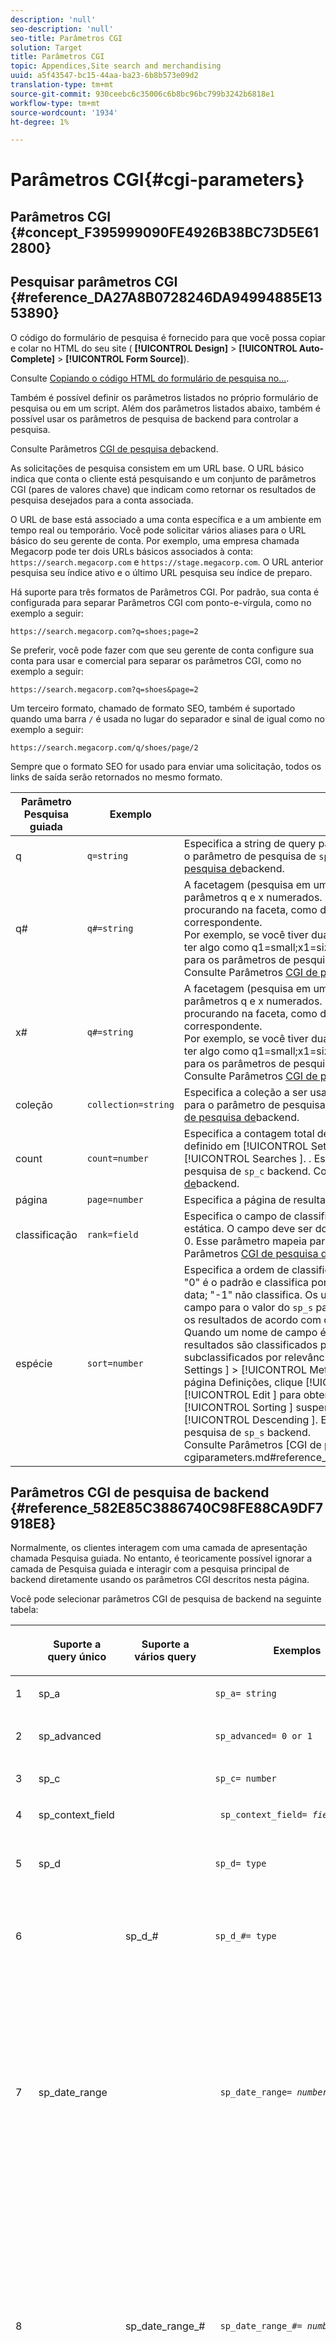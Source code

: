 ```yaml
---
description: 'null'
seo-description: 'null'
seo-title: Parâmetros CGI
solution: Target
title: Parâmetros CGI
topic: Appendices,Site search and merchandising
uuid: a5f43547-bc15-44aa-ba23-6b8b573e09d2
translation-type: tm+mt
source-git-commit: 930ceebc6c35006c6b8bc96bc799b3242b6818e1
workflow-type: tm+mt
source-wordcount: '1934'
ht-degree: 1%

---
```



# Parâmetros CGI{#cgi-parameters}

## Parâmetros CGI {#concept_F395999090FE4926B38BC73D5E612800}

## Pesquisar parâmetros CGI {#reference_DA27A8B0728246DA94994885E1353890}

O código do formulário de pesquisa é fornecido para que você possa copiar e colar no HTML do seu site ( **[!UICONTROL Design]** > **[!UICONTROL Auto-Complete]** > **[!UICONTROL Form Source]**).

Consulte [Copiando o código HTML do formulário de pesquisa no...](../c-about-auto-complete.md#task_A3A01EA800F24C0AA33902387E0362C7).

Também é possível definir os parâmetros listados no próprio formulário de pesquisa ou em um script. Além dos parâmetros listados abaixo, também é possível usar os parâmetros de pesquisa de backend para controlar a pesquisa.

Consulte Parâmetros [CGI de pesquisa de](../c-appendices/c-cgiparameters.md#reference_582E85C3886740C98FE88CA9DF7918E8)backend.

As solicitações de pesquisa consistem em um URL base. O URL básico indica que conta o cliente está pesquisando e um conjunto de parâmetros CGI (pares de valores chave) que indicam como retornar os resultados de pesquisa desejados para a conta associada.

O URL de base está associado a uma conta específica e a um ambiente em tempo real ou temporário. Você pode solicitar vários aliases para o URL básico do seu gerente de conta. Por exemplo, uma empresa chamada Megacorp pode ter dois URLs básicos associados à conta: `https://search.megacorp.com` e `https://stage.megacorp.com`. O URL anterior pesquisa seu índice ativo e o último URL pesquisa seu índice de preparo.

Há suporte para três formatos de Parâmetros CGI. Por padrão, sua conta é configurada para separar Parâmetros CGI com ponto-e-vírgula, como no exemplo a seguir:

`https://search.megacorp.com?q=shoes;page=2`

Se preferir, você pode fazer com que seu gerente de conta configure sua conta para usar e comercial para separar os parâmetros CGI, como no exemplo a seguir:

`https://search.megacorp.com?q=shoes&page=2`

Um terceiro formato, chamado de formato SEO, também é suportado quando uma barra `/` é usada no lugar do separador e sinal de igual como no exemplo a seguir:

`https://search.megacorp.com/q/shoes/page/2`

Sempre que o formato SEO for usado para enviar uma solicitação, todos os links de saída serão retornados no mesmo formato.

| Parâmetro Pesquisa guiada | Exemplo | Descrição |
|--- |--- |--- |
| q | `q=string` | Especifica a string de query para a pesquisa. Esse parâmetro mapeia para o parâmetro de pesquisa de `sp_q` backend.  Consulte Parâmetros [CGI de pesquisa de](../c-appendices/c-cgiparameters.md#reference_582E85C3886740C98FE88CA9DF7918E8)backend. |
| q# | `q#=string` | A facetagem (pesquisa em um determinado campo) é feita por meio de parâmetros q e x numerados.  O parâmetro q define o termo que você está procurando na faceta, como denotado pelo parâmetro x numerado correspondente.<br>Por exemplo, se você tiver duas facetas nomeadas tamanho e cor, poderá ter algo como q1=small;x1=size;q2=red;x2=color.  Esse parâmetro mapeia para os parâmetros de pesquisa de `sp_q_exact_#` backend.  <br>Consulte Parâmetros [CGI de pesquisa de](../c-appendices/c-cgiparameters.md#reference_582E85C3886740C98FE88CA9DF7918E8)backend. |
| x# | `q#=string` | A facetagem (pesquisa em um determinado campo) é feita por meio de parâmetros q e x numerados.  O parâmetro q define o termo que você está procurando na faceta, como denotado pelo parâmetro x numerado correspondente. <br>Por exemplo, se você tiver duas facetas nomeadas tamanho e cor, poderá ter algo como q1=small;x1=size;q2=red;x2=color.  Esse parâmetro mapeia para os parâmetros de pesquisa de `sp_x_#` backend.  <br>Consulte Parâmetros [CGI de pesquisa de](../c-appendices/c-cgiparameters.md#reference_582E85C3886740C98FE88CA9DF7918E8)backend. |
| coleção | `collection=string` | Especifica a coleção a ser usada para a pesquisa.  Esse parâmetro mapeia para o parâmetro de pesquisa de `sp_k` backend.  Consulte Parâmetros [CGI de pesquisa de](../c-appendices/c-cgiparameters.md#reference_582E85C3886740C98FE88CA9DF7918E8)backend. |
| count | `count=number` | Especifica a contagem total de resultados que são mostrados.  O padrão é definido em [!UICONTROL Settings ] > [!UICONTROL Searching ] > [!UICONTROL Searches ]. .  Esse parâmetro mapeia para o parâmetro de pesquisa de `sp_c` backend.  Consulte Parâmetros [CGI de pesquisa de](../c-appendices/c-cgiparameters.md#reference_582E85C3886740C98FE88CA9DF7918E8)backend. |
| página | `page=number` | Especifica a página de resultados que são retornados. |
| classificação | `rank=field` | Especifica o campo de classificação a ser usado para classificação estática.  O campo deve ser do tipo Classificação com relevância maior que 0.  Esse parâmetro mapeia para o parâmetro `sp_sr` backend.  Consulte Parâmetros [CGI de pesquisa de](../c-appendices/c-cgiparameters.md#reference_582E85C3886740C98FE88CA9DF7918E8)backend. |
| espécie | `sort=number` | Especifica a ordem de classificação.<br>&quot;0&quot; é o padrão e classifica por pontuação de relevância; &quot;1&quot; ordena por data; &quot;-1&quot; não classifica.  Os usuários podem especificar um nome de campo para o valor do `sp_s` parâmetro.  Por exemplo, `sp_s=title` classifica os resultados de acordo com os valores contidos no campo de título. Quando um nome de campo é usado para o valor de um ` sp_s ` parâmetro, os resultados são classificados por esse campo e, em seguida, subclassificados por relevância.  To enable this feature, click [!UICONTROL Settings ] > [!UICONTROL Metadata ] > [!UICONTROL Definitions ]. Na página Definições, clique [!UICONTROL Add New Field ] ou clique [!UICONTROL Edit ] para obter um nome de campo específico. Na lista [!UICONTROL Sorting ] suspensa, selecione [!UICONTROL Ascending ] ou [!UICONTROL Descending ]. Esse parâmetro mapeia para o parâmetro de pesquisa de `sp_s` backend. <br>Consulte Parâmetros [CGI de pesquisa de]backend.(../c-appendices/c-cgiparameters.md#reference_582E85C3886740C98FE88CA9DF7918E8). |

## Parâmetros CGI de pesquisa de backend {#reference_582E85C3886740C98FE88CA9DF7918E8}

Normalmente, os clientes interagem com uma camada de apresentação chamada Pesquisa guiada. No entanto, é teoricamente possível ignorar a camada de Pesquisa guiada e interagir com a pesquisa principal de backend diretamente usando os parâmetros CGI descritos nesta página.

Você pode selecionar parâmetros CGI de pesquisa de backend na seguinte tabela:
<table> 
 <thead> 
  <tr> 
   <th colname="col1" class="entry"> </th> 
   <th colname="col2" class="entry"> <p>Suporte a query único </p> </th> 
   <th colname="col03" class="entry"> <p>Suporte a vários query </p> </th> 
   <th colname="col3" class="entry"> <p>Exemplos </p> </th> 
   <th colname="col4" class="entry"> <p>Descrição </p> </th> 
  </tr> 
 </thead>
 <tbody> 
  <tr> 
   <td colname="col1"> <p>1 </p> </td> 
   <td colname="col2"> <p>sp_a </p> </td> 
   <td colname="col03"> <p> </p> </td> 
   <td colname="col3"> <p> <code>sp_a= string </code> </p> </td> 
   <td colname="col4"> <p>Especifica a string do número da conta. Esse parâmetro é obrigatório e deve ser uma string válida de número de conta. Você pode encontrar sua string de número de conta em <span class="uicontrol"> Configurações </span> &gt; <span class="uicontrol"> Opções de conta </span> &gt; <span class="uicontrol"> Configurações da conta </span>. </p> </td> 
  </tr> 
  <tr> 
   <td colname="col1"> <p>2 </p> </td> 
   <td colname="col2"> <p>sp_advanced </p> </td> 
   <td colname="col03"> <p> </p> </td> 
   <td colname="col3"> <p> <code>sp_advanced= 0 or 1 </code> </p> </td> 
   <td colname="col4"> <p>Se <code>sp_advanced=1 </code> for enviado com um query, então todo o código entre a <code>&lt;search-if-advanced&gt; </code> tag e a <code>&lt;/search-if-advanced&gt; </code> tag no modelo de pesquisa será usado para o formulário de pesquisa. Todo o código entre a <code>&lt;search-if-not-advanced&gt; </code> tag e a <code>&lt;/search-if-not-advanced&gt; </code> tag será ignorado. Se <code>sp_advanced=0 </code> (ou qualquer outro valor) for submetido, o bloco de modelo &lt;search-if-advanced&gt; será ignorado e o bloco de modelo &lt;search-if-not-advanced&gt; será usado. </p> </td> 
  </tr> 
  <tr> 
   <td colname="col1"> <p>3 </p> </td> 
   <td colname="col2"> <p>sp_c </p> </td> 
   <td colname="col03"> <p> </p> </td> 
   <td colname="col3"> <p> <code>sp_c= number </code> </p> </td> 
   <td colname="col4"> <p>Especifica a contagem total de resultados a serem exibidos. O padrão é 10. </p> </td> 
  </tr> 
  <tr> 
   <td colname="col1"> <p>4 </p> </td> 
   <td colname="col2"> <p>sp_context_field </p> </td> 
   <td colname="col03"> <p> </p> </td> 
   <td colname="col3"> <p> <code> sp_context_field= <i>field</i> </code> </p> </td> 
   <td colname="col4"> <p>Coleta informações contextuais para o campo em questão. As informações coletadas são exibidas nos resultados da pesquisa por meio da tag do <code>&lt;search-context&gt; </code> modelo. O valor padrão é <code>body </code>. </p> </td> 
  </tr> 
  <tr> 
   <td colname="col1"> <p>5 </p> </td> 
   <td colname="col2"> <p>sp_d </p> </td> 
   <td colname="col03"> <p> </p> </td> 
   <td colname="col3"> <p> <code>sp_d= type </code> </p> </td> 
   <td colname="col4"> <p>Especifica o tipo de pesquisa do intervalo de datas a ser executado. Valores possíveis para o tipo são quaisquer, o que significa que não realiza pesquisa por intervalo de datas, personalizado, que indica que o valor de <code>sp_date_range </code> deve ser usado para determinar as datas a pesquisar, e específico, o que indica que os valores em <code>sp_start_day </code>, <code>sp_start_month </code>, <code>sp_start_year </code>, <code>sp_end_day </code>, <code>sp_end_month </code>e <code>sp_end_year </code> são usados para determinar o intervalo de datas a ser pesquisado. <code>sp_d </code> só é necessário se o formulário de pesquisa contiver a opção de pesquisar por um intervalo personalizado (por meio de <code>sp_date_range </code>) ou por um start específico e um intervalo de datas de término. </p> </td> 
  </tr> 
  <tr> 
   <td colname="col1"> <p>6 </p> </td> 
   <td colname="col2"> <p> </p> </td> 
   <td colname="col03"> <p> sp_d_# </p> </td> 
   <td colname="col3"> <p> <code>sp_d_#= type </code> </p> </td> 
   <td colname="col4"> <p>Especifica o tipo de pesquisa do intervalo de datas a ser executado para o <code>sp_q_# </code> query correspondente. O "#" é substituído por um número entre 1 e 16 (por exemplo, <code>sp_d_8 </code>, se aplica ao query numerado <code>sp_q_8 </code>). </p> <p>Você pode definir como qualquer um, o que significa não executar pesquisa por intervalo de datas, personalizado, que indica que o valor de <code>type </code> é usado para determinar as datas a pesquisar, e específico, o que indica que os valores em <code>sp_date_range_# </code> , <code>sp_q_min_day_# </code>, <code>sp_q_min_month_# </code>, <code>sp_q_min_year_# </code>, <code>sp_q_max_day_# </code>e <code>sp_q_max_month_# </code><code>sp_q_max_year_# </code> devem ser usados para determinar o intervalo de datas. O uso de <code>sp_d_# </code> é obrigatório somente se o formulário de pesquisa contiver a opção de pesquisar por um intervalo personalizado (por meio de <code>sp_date_range_# </code>) ou por um start específico e um intervalo de datas final. </p> </td> 
  </tr> 
  <tr> 
   <td colname="col1"> <p>7 </p> </td> 
   <td colname="col2"> <p>sp_date_range </p> </td> 
   <td colname="col03"> <p> </p> </td> 
   <td colname="col3"> <p> <code> sp_date_range= <i>number</i> </code> </p> </td> 
   <td colname="col4"> <p>Especifica um intervalo de datas predefinido a ser aplicado à pesquisa. Valores maiores ou iguais a zero especificam o número de dias para pesquisar antes de hoje — por exemplo, um valor de "0" especifica "hoje", um valor de "1" especifica "hoje e ontem", um valor de "30" especifica "nos últimos 30 dias" e assim por diante. </p> <p>Valores abaixo de zero especificam um intervalo personalizado da seguinte maneira: </p> <p>-1 = "Nenhum", o mesmo que não especificar um intervalo de datas. </p> <p>-2 = "Esta semana", que pesquisa de domingo a sábado da semana atual. </p> <p>-3 = "Última semana", que pesquisa de domingo a sábado da semana anterior à semana atual. </p> <p>-4 = "Este mês", que pesquisa datas dentro do mês atual. </p> <p>-5 = "Último mês", que pesquisa datas dentro do mês anterior ao mês atual. </p> <p>-6 = "Este ano", que pesquisa datas dentro do ano atual. </p> <p>-7 = "Ano passado", que pesquisa datas no ano anterior ao ano atual. </p> </td> 
  </tr> 
  <tr> 
   <td colname="col1"> <p>8 </p> </td> 
   <td colname="col2"> <p> </p> </td> 
   <td colname="col03"> <p>sp_date_range_# </p> </td> 
   <td colname="col3"> <p> <code> sp_date_range_#= <i>number</i> </code> </p> </td> 
   <td colname="col4"> <p>Especifica um intervalo de datas predefinido a ser aplicado ao <code>sp_q_# </code> query correspondente. O "#" é substituído por um número entre 1 e 16 (por exemplo, <code>sp_date_range_8 </code>, se aplica ao query numerado <code>sp_q_8 </code>). </p> <p>Valores maiores ou iguais a zero especificam o número de dias para pesquisar antes de hoje. Por exemplo, um valor de 0 especifica hoje; um valor de 1 especifica hoje e ontem; um valor de 30 especifica nos últimos 30 dias e assim por diante. </p> <p>Valores abaixo de zero especificam um intervalo personalizado da seguinte maneira: </p> <p>-1 = "Nenhum", o mesmo que não especificar um intervalo de datas. </p> <p>-2 = "Esta semana", que pesquisa de domingo a sábado da semana atual. </p> <p>-3 = "Última semana", que pesquisa de domingo a sábado da semana anterior à semana atual. </p> <p>-4 = "Este mês", que pesquisa datas dentro do mês atual. </p> <p>-5 = "Último mês", que pesquisa datas dentro do mês anterior ao mês atual. </p> <p>-6 = "Este ano", que pesquisa datas dentro do ano atual. </p> <p>-7 = "Ano passado", que pesquisa datas no ano anterior ao ano atual. </p> </td> 
  </tr> 
  <tr> 
   <td colname="col1"> <p>9 </p> </td> 
   <td colname="col2"> <p>sp_dedupe_field </p> </td> 
   <td colname="col03"> <p> </p> </td> 
   <td colname="col3"> <p> <code> sp_dedupe_field= <i>fieldname</i> </code> </p> </td> 
   <td colname="col4"> <p>Especifica um único campo no qual os resultados da pesquisa serão dedupe. Todos os resultados do duplicado nesse campo são removidos dos resultados da pesquisa. Por exemplo, se for <code>sp_dedupe_field=title </code>, somente o resultado superior de um determinado título será exibido nos resultados da pesquisa (nenhum dos dois resultados terá conteúdo de campo de título idêntico). Para campos do tipo de vários valores (lista de permissões), todo o conteúdo do campo é usado para comparação. Somente um campo pode ser especificado. Um "qualificador de tabela" não é permitido no nome do campo. </p> </td> 
  </tr> 
  <tr> 
   <td colname="col1"> <p>10 </p> </td> 
   <td colname="col2"> <p>sp_e </p> </td> 
   <td colname="col03"> <p> </p> </td> 
   <td colname="col3"> <p> <code>sp_e= number </code> </p> </td> 
   <td colname="col4"> <p>Especifica que a expansão automática de caracteres curinga deve ocorrer para qualquer palavra da string de query com mais de caracteres numéricos. Em outras palavras, <code>sp_e=5 </code> especifica que palavras com 5 ou mais caracteres, como "query" ou "número", devem ser expandidas com o caractere curinga '*', tornando a pesquisa equivalente a uma pesquisa por "query*" ou "número*". Palavras com menos caracteres não são expandidas, portanto, uma pesquisa por "palavra" não teria expansão automática de caracteres curinga. </p> </td> 
  </tr> 
  <tr> 
   <td colname="col1"> <p>11 </p> </td> 
   <td colname="col2"> <p> </p> </td> 
   <td colname="col03"> <p> sp_e_# </p> </td> 
   <td colname="col3"> <p> <code>sp_e_#= number </code> </p> </td> 
   <td colname="col4"> <p>Especifica que a expansão automática de caracteres curinga ocorre para qualquer palavra da string de <code>sp_q_# </code> query correspondente com mais de caracteres numéricos. Em outras palavras, <code>sp_e_2=5 </code> especifica que as palavras com cinco ou mais caracteres na string do <code>sp_q_2 </code> query, como "query" ou "número", devem ser expandidas com o caractere curinga ' <code>* </code>', tornando a pesquisa equivalente a uma pesquisa por "query*" ou "número*". Palavras com menos caracteres não são expandidas, portanto, uma pesquisa por "palavra" em não <code>sp_q_2 </code> teria expansão automática de caracteres curinga. </p> </td> 
  </tr> 
  <tr> 
   <td colname="col1"> <p>12 </p> </td> 
   <td colname="col2"> <p>sp_end_day, sp_end_month, sp_end_year </p> </td> 
   <td colname="col03"> <p> </p> </td> 
   <td colname="col3"> <p> <code> sp_end_day= <i>number</i>,sp_end_month= <i>number</i>, sp_end_year= <i>number</i> </code> </p> </td> 
   <td colname="col4"> <p>Esse triplo de valores especifica o intervalo de datas final para a pesquisa e deve ser fornecido como um conjunto. </p> </td> 
  </tr> 
  <tr> 
   <td colname="col1"> <p>13 </p> </td> 
   <td colname="col2"> <p>sp_f </p> </td> 
   <td colname="col03"> <p> </p> </td> 
   <td colname="col3"> <p> <code>sp_f= string </code> </p> </td> 
   <td colname="col4"> <p>Especifica o conjunto de caracteres das strings de parâmetro de query (como <code>sp_q </code>). Essa string deve sempre corresponder ao conjunto de caracteres da página que contém o formulário de pesquisa. </p> </td> 
  </tr> 
  <tr> 
   <td colname="col1"> <p>14 </p> </td> 
   <td colname="col2"> <p>sp_field_table </p> </td> 
   <td colname="col03"> <p> </p> </td> 
   <td colname="col3"> <p> <code> sp_field_ table=table: field,field... </code> </p> </td> 
   <td colname="col4"> <p>Define uma tabela de dados lógica que consiste nos campos especificados. Por exemplo, uma tabela chamada "itens" que consiste nos campos "cor", "tamanho" e "preço" seria definida como: </p> <p> <code>sp_field_table=items:color,size,price </code> </p> <p>Tabelas lógicas são mais úteis em conjunto com campos que têm "Lista de permissões" marcado (em <span class="uicontrol"> Configurações </span> &gt; <span class="uicontrol"> Metadados </span> &gt; <span class="uicontrol"> Definições </span>). Todos os parâmetros CGI e tags de modelo que usam um nome de campo como um valor podem, opcionalmente, especificar um nome de tabela seguido por um "". antes do nome do campo (por exemplo, <code>sp_x_1=tablename.fieldname </code>). </p> <p>Por exemplo, para realizar uma pesquisa por documentos que contenham um ou mais itens "vermelhos" de tamanho "grande" (onde os itens são representados como linhas paralelas de metadados), você pode usar o seguinte: </p> <p> <code> sp_q_exact_1=red&amp;sp_x_1=items.color&amp; sp_q_exact_2=large&amp;sp_x_2=items.size&amp;sp_field_table=items:color,size,price </code> </p> </td> 
  </tr> 
  <tr> 
   <td colname="col1"> <p>15 </p> </td> 
   <td colname="col2"> sp_i </td> 
   <td colname="col03"> <p> </p> </td> 
   <td colname="col3"> <p> </p></td><td colname="col4"><p></p><p></p><p><code>sp_i=1 </code><code>sp_i=2 </code></p></td></tr><tr><td colname="col1"><p></p></td><td colname="col2"><p></p></td><td colname="col03"><p></p></td><td colname="col3"><p><code>sp_k= string </code></p></td><td colname="col4"><p></p><p></p></td></tr><tr><td colname="col1"><p></p></td><td colname="col2"><p></p></td><td colname="col03"><p></p></td><td colname="col3"><p><code>sp_l= string </code></p></td><td colname="col4"><p><code>sp_q </code><code>string </code></p></td></tr><tr><td colname="col1"><p></p></td><td colname="col2"><p></p></td><td colname="col03"><p></p></td><td colname="col3"><p><code>sp_literal= 0 or 1 </code></p></td><td colname="col4"><p><code>sp_literal=1 </code></p><p><code>sp_literal=0 </code></p><p></p></td></tr><tr><td colname="col1"><p></p></td><td colname="col2"><p></p></td><td colname="col03"><p></p></td><td colname="col3"><p><code>sp_m= number </code></p></td><td colname="col4"><p></p></td></tr><tr><td colname="col1"><p></p></td><td colname="col2"><p></p></td><td colname="col03"><p></p></td><td colname="col3"><p><code>sp_n= number </code></p></td><td colname="col4"><p></p></td></tr><tr><td colname="col1"><p></p></td><td colname="col2"><p></p></td><td colname="col03"><p></p></td><td colname="col3"><p><code>sp_not_found_page= url </code></p></td><td colname="col4"><p></p></td></tr><tr><td colname="col1"><p></p></td><td colname="col2"><p></p></td><td colname="col03"><p></p></td><td colname="col3"><p><code>sp_p= any/all/phrase </code></p></td><td colname="col4"><p><code>any </code><code>all </code><code>phrase </code></p><p><code>phrase </code><code>all </code><code>sp_p </code></p><p></p><p></p><p><code>sp_p </code></p><p></p></td></tr><tr><td colname="col1"><p></p></td><td colname="col2"><p></p></td><td colname="col03"><p></p></td><td colname="col3"><p><code>sp_p_#= any/all/phrase </code></p></td><td colname="col4"><p><code>sp_q_# </code><code>sp_p_8 </code><code>sp_q_8 </code><code>any </code><code>all </code><code>phrase </code></p><p><code>all </code><code>phrase </code><code>sp_p_# </code><code>any </code></p></td></tr><tr><td colname="col1"><p></p></td><td colname="col2"><p></p></td><td colname="col03"><p></p></td><td colname="col3"><p><code> sp_pt= <i>exact/equivalent/compatible</i> </code></p></td><td colname="col4"><p><code>exact </code><code>equivalent </code><code>compatible </code><code>sp_p </code><code>exact </code><code>sp_p </code><code>all </code><code>phrase </code><code>equivalent </code><code>sp_pt </code><code>compatible </code></p></td></tr><tr><td colname="col1"><p></p></td><td colname="col2"><p></p></td><td colname="col03"><p></p></td><td colname="col3"><p><code> sp_pt_#= <i>exact/equivalent/compatible</i> </code></p></td><td colname="col4"><p><code>sp_q_# </code><code>sp_p_8 </code><code>sp_q_8 </code><code>exact </code><code>equivalent </code><code>exact </code><code>compatible </code><code>sp_p_# </code><code>exact </code><code>sp_p_# </code><code>equivalent </code><code>sp_pt_# </code><code>compatible </code></p></td></tr><tr><td colname="col1"><p></p></td><td colname="col2"><p></p></td><td colname="col03"><p></p></td><td colname="col3"><p><code>sp_q= string </code></p></td><td colname="col4"><p></p></td></tr><tr><td colname="col1"><p></p></td><td colname="col2"><p></p></td><td colname="col03"><p></p></td><td colname="col3"><p><code>sp_q_#= text </code></p></td><td colname="col4"><p><code>sp_q_# </code><code>sp_q_1 </code><code>sp_q_16 </code></p><p></p><p><code class="syntax html"> Search&nbsp;for:&nbsp;&lt;input&nbsp;type="text"&nbsp;name="sp_q"&nbsp;value="great"&gt; 
      Search&nbsp;for:&nbsp;&lt;input&nbsp;type="text"&nbsp;name="sp_q_1"&nbsp;value="books"&gt; </code></p></td></tr><tr><td colname="col1"><p></p></td><td colname="col2"><p></p></td><td colname="col03"><p></p></td><td colname="col3"><p><code>sp_q_day= integer value </code></p><p><code>sp_q_month= integer value </code></p><p><code>sp_q_year= integer value </code></p><p><code>sp_q_day_#= integer value </code></p><p><code>sp_q_month_#= integer value </code></p><p><code>sp_q_year_#= integer value </code></p></td><td colname="col4"><p><code>sp_q_day </code><code>sp_q_month </code><code>sp_q_year </code><code>sp_q </code></p><p><code># </code><code>sp_q_day_6 </code><code>sp_q_6 </code></p><p><code>PublishDate </code></p><p><code class="syntax html"> &lt;input&nbsp;type="hidden"&nbsp;name="sp_x_1"&nbsp;value="PublishDate"&gt; Search&nbsp;for:&nbsp;&lt;input&nbsp;type="text"&nbsp;name="sp_q"&nbsp;value="orange"&gt;On&nbsp;:&nbsp;&lt;input&nbsp;type="text"&nbsp;name="sp_q_day_1"&nbsp;size="2"&nbsp;value="1"&gt;&nbsp;Day&lt;input&nbsp;type="text"&nbsp;name="sp_q_month_1"&nbsp;size="2"&nbsp;value="1"&gt;&nbsp;Month &lt;input&nbsp;type="text"&nbsp;name="sp_q_year_1"&nbsp;size="4"&nbsp;value="2000"&gt;&nbsp;Year&nbsp; </code></p></td></tr><tr><td colname="col1"><p></p></td><td colname="col2"><p></p></td><td colname="col03"><p></p></td><td colname="col3"><p><code> sp_q_location=<i>latitude/longitude</i> OR <i>areacode</i> OR <i>zipcode</i> </code></p><p><code> sp_q_location_#= <i>latitude/longitude</i> OR <i>areacode</i> OR <i>zipcode</i> </code></p></td><td colname="col4"><p><code>sp_q_location </code><code>sp_q_location_# </code><code># </code></p><p></p><p></p></td></tr><tr><td colname="col1"><p></p></td><td colname="col2"><p></p></td><td colname="col03"><p></p></td><td colname="col3"><p><code> sp_q_max_relevant_distance= <i>value</i> </code></p><p><code> sp_q_max_relevant_distance_#= <i>value</i> </code></p></td><td colname="col4"><p><code>sp_q_max_relevant_distance </code><code>sp_q_max_relevant_distance_# </code><code># </code></p><p><code>sp_q_max_relevant_distance </code></p><p><code>sp_q_max_relevant_distance_# </code></p><p></p></td></tr><tr><td colname="col1"><p></p></td><td colname="col2"><p></p><p></p></td><td colname="col03"><p></p><p></p></td><td colname="col3"><p><code> sp_q_min_day=<i>integer value</i> </code></p><p><code> sp_q_min_month=<i>integer value</i> </code></p><p><code> sp_q_min_year=<i>integer value</i> </code></p><p><code> sp_q_max_day=<i>integer value</i> </code></p><p><code> sp_q_max_month=<i>integer value</i> </code></p><p><code> sp_q_max_year=<i>integer value</i> </code></p><p><code> sp_q_min_day_#=<i>integer value</i> </code></p><p><code> sp_q_min_month_#=<i>integer value</i> </code></p><p><code> sp_q_min_year_#=<i>integer value</i> </code></p><p><code> sp_q_max_day_#=<i>integer value</i> </code></p><p><code> sp_q_max_month_#=<i>integer value</i> </code></p><p><code> sp_q_max_year_#=<i>integer value</i> </code></p></td><td colname="col4"><p><code>sp_q_min_day </code><code>sp_q_min_month </code><code>sp_q_min_year </code><code>sp_q_max_day </code><code>sp_q_max_month </code><code>sp_q </code></p><p><code># </code><code>sp_q_min_day_6 </code><code>sp_q_6 </code></p><p></p><p><code>PublishDate </code></p><p><code class="syntax html"> &lt;input&nbsp;type="hidden"&nbsp;name="sp_x_1"&nbsp;value="PublishDate"&gt;Search&nbsp;for:&nbsp;&lt;input&nbsp;type="text"&nbsp;name="sp_q"&nbsp;value="orange"&gt;Between:&nbsp;&lt;input&nbsp;type="text"&nbsp;name="sp_q_min_day_1"&nbsp;size="2"&nbsp;value="1"&gt;&nbsp;Start&nbsp;Day&lt;input&nbsp;type="text"&nbsp;name="sp_q_min_month_1"&nbsp;size="2"&nbsp;value="1"&gt;&nbsp;Start&nbsp;Month 
      &lt;input&nbsp;type="text"&nbsp;name="sp_q_min_year_1"&nbsp;size="4"&nbsp;value="2000"&gt;&nbsp;Start&nbsp;Year 
      And:&nbsp;&lt;input&nbsp;type="text"&nbsp;name="sp_q_max_day_1"&nbsp;size="2"&nbsp;value="31"&gt;&nbsp;End&nbsp;Day 
      &lt;input&nbsp;type="text"&nbsp;name="sp_q_max_month_1"&nbsp;size="2"&nbsp;value="12"&gt;&nbsp;End&nbsp;Month 
      &lt;input&nbsp;type="text"&nbsp;name="sp_q_max_year_1"&nbsp;size="4"&nbsp;value="2000"&gt;&nbsp;End&nbsp;Year </code></p></td></tr><tr><td colname="col1"><p></p></td><td colname="col2"><p></p></td><td colname="col03"><p></p></td><td colname="col3"><p><code>sp_q_min= value </code></p><p><code>sp_q_max= value </code></p><p><code>sp_q_min_#= value </code></p><p><code>sp_q_max_#= value </code></p><p><code>sp_q_exact_#=value </code></p></td><td colname="col4"><p><code>sp_q_min </code><code>sp_q_max </code><code>sp_q_exact </code><code>sp_q </code></p><p><code># </code><code>sp_q_min_8 </code><code>sp_q_8 </code></p><p><code>sp_q_exact_# </code><code>sp_q_min_# </code><code>sp_q_max_# </code><code>sp_q_exact_# </code><code>sp_q_min_# </code><code>sp_q_max_# </code></p><p><code>sp_q_min_# </code><code>sp_q_max_# </code><code>sp_q_exact_# </code><code>...&amp;sp_q_exact_1=green|red&amp;sp_x_1=color </code></p></td></tr><tr><td colname="col1"><p></p></td><td colname="col2"><p></p></td><td colname="col03"><p></p></td><td colname="col3"><p><code>sp_q_nocp= 1 or 0 </code></p><p><code>sp_q_nocp_#= 1 or 0 </code></p></td><td colname="col4"><p><code>0 </code></p><p><code>1 </code></p><p><code>sp_q_nocp </code><code>sp_q </code><code># </code><code>sp_q_nocp_8 </code><code>sp_q_8 </code></p><p></p></td></tr><tr><td colname="col1"><p></p></td><td colname="col2"><p></p></td><td colname="col03"><p></p></td><td colname="col3"><p><code>sp_q_required= 1 or 0 or -1 </code></p><p><code>sp_q_required_#= 1 or 0 or -1 </code></p></td><td colname="col4"><p></p><p><code>sp_q_required </code><code>sp_q </code></p><p><code># </code><code>sp_q_required_8 </code><code>sp_q_8 </code></p><p></p><p><code class="syntax html"> &lt;input&nbsp;type="hidden"&nbsp;name="sp_x_1"&nbsp;value="platform"&gt; 
      Search&nbsp;for:&nbsp;&lt;input&nbsp;type="text"&nbsp;name="sp_q"&nbsp;value="calc"&gt; 
      Exclude:&nbsp;&lt;input&nbsp;type="text"&nbsp;name="sp_q_1"&nbsp;value="mac&nbsp;win&nbsp;all"&gt; 
      &lt;input&nbsp;type="hidden"&nbsp;name="sp_q_required_1"&nbsp;value="-1"&gt; </code></p></td></tr><tr><td colname="col1"><p></p></td><td colname="col2"><p></p></td><td colname="col03"><p></p></td><td colname="col3"><p><code> sp_redirect_ 
      if_one_result= <i>0 or 1</i> </code></p></td><td colname="col4"><p></p></td></tr><tr><td colname="col1"><p></p></td><td colname="col2"><p></p></td><td colname="col03"><p></p></td><td colname="col3"><p><code>sp_referrer= url </code></p></td><td colname="col4"><p></p><p></p></td></tr><tr><td colname="col1"><p></p></td><td colname="col2"><p></p></td><td colname="col03"><p></p></td><td colname="col3"><p></p></td><td colname="col4"><p><code>ro </code></p><p></p><p><code>sp_ro=body:10 </code></p><p></p><p><code>sp_ro=body:9|title:9 </code></p><p><p><code>sp_ro=title:10 </code><code>title </code><code>sp_ro </code><code>sp_ro </code></p></p><p></p><p></p></td></tr><tr><td colname="col1"><p></p></td><td colname="col2"><p></p></td><td colname="col03"><p></p></td><td colname="col3"><p><code>sp_s= number </code></p></td><td colname="col4"><p></p><p><code>sp_s </code><code>sp_s=title </code><code>sp_s </code></p><p></p><p><code>sp_s </code></p><p><code class="syntax html"> &lt;input&nbsp;type="hidden"&nbsp;name="sp_s"&nbsp;value="artist"&gt; 
      &lt;input&nbsp;type="hidden"&nbsp;name="sp_s"&nbsp;value="album"&gt; 
      &lt;input&nbsp;type="hidden"&nbsp;name="sp_s"&nbsp;value="track"&gt; 
      Search&nbsp;for:&nbsp;&lt;input&nbsp;type="text"&nbsp;name="sp_q"&nbsp;value="Music&nbsp;Search"&gt; </code></p><p><code>sp_field_table </code></p><p></p><p></p></td></tr><tr><td colname="col1"><p></p></td><td colname="col2"><p></p></td><td colname="col03"><p></p></td><td colname="col3"><p><code>sp_sr= field </code></p></td><td colname="col4"><p><code>sp_sr </code></p><p><code>sp_sr </code><code>&lt;input type="hidden" name="sp_sr" value=""&gt; </code></p></td></tr><tr><td colname="col1"><p></p></td><td colname="col2"><p></p></td><td colname="col03"><p></p></td><td colname="col3"><p><code>sp_sfvl_field= string </code></p></td><td colname="col4"><p><code>search-field-value-list</code></p><p><code>sp_sfvl_field </code></p></td></tr><tr><td colname="col1"><p></p></td><td colname="col2"><p></p></td><td colname="col03"><p></p></td><td colname="col3"><p></p></td><td colname="col4"><p><code>search-field-value-list </code></p><p><code>dynamic-facet-field-count </code><code>dynamic-facet-field-count </code></p><p><code>sp_sfvl_df_count </code><code>dynamic-facet-field-count </code><code>sp_sfvl_df_count </code><code>sp_sfvl_df_count </code></p><p></p></td></tr><tr><td colname="col1"><p></p></td><td colname="col2"><p></p></td><td colname="col03"><p></p></td><td colname="col3"><p></p><p></p></td><td colname="col4"><p></p><p></p><p></p></td></tr><tr><td colname="col1"><p></p></td><td colname="col2"><p></p></td><td colname="col03"><p></p></td><td colname="col3"><p></p><p></p></td><td colname="col4"><p></p><p><p><code>sp_sfvl_df_count </code><code>sp_sfvl_df_include </code><code>sp_sfvl_df_include </code><code>sp_sfvl_df_count </code></p></p><p></p></td></tr><tr><td colname="col1"><p></p></td><td colname="col2"><p></p></td><td colname="col03"><p></p></td><td colname="col3"><p><code>sp_staged= 0 or 1 </code></p></td><td colname="col4"><p><code>sp_staged=1 </code></p><p></p></td></tr><tr><td colname="col1"><p></p></td><td colname="col2"><p></p></td><td colname="col03"><p></p></td><td colname="col3"><p><code>sp_start_day= number </code></p><p><code>sp_start_month= number </code></p><p><code>sp_start_year= number </code></p></td><td colname="col4"><p></p></td></tr><tr><td colname="col1"><p></p></td><td colname="col2"><p></p></td><td colname="col03"><p></p></td><td colname="col3"><p><code>sp_suggest_q= number </code></p></td><td colname="col4"><p><code>sp_suggest_q </code><code>sp_q[_#] </code></p><p><code>sp_suggest_q </code><code>sp_q </code></p><p><code>sp_suggest_q=1 </code><code>sp_q_1 </code></p></td></tr><tr><td colname="col1"><p></p></td><td colname="col2"><p></p></td><td colname="col03"><p></p></td><td colname="col3"><p><code>sp_t= string </code></p></td><td colname="col4"><p></p><p></p><p></p><p></p></td></tr><tr><td colname="col1"><p></p></td><td colname="col2"><p></p></td><td colname="col03"><p></p></td><td colname="col3"><p><code>sp_trace= 0 or 1 </code></p></td><td colname="col4"><p><code>sp_stage=1 </code></p><p></p><p><p></p></p></td></tr><tr><td colname="col1"><p></p></td><td colname="col2"><p></p></td><td colname="col03"><p></p></td><td colname="col3"><p><code> sp_w= <i>sound-alike-enable</i> </code></p><p><code> sp_w_control=<i>sound-alike-control</i> </code></p></td><td colname="col4"><p></p><p></p><p></p><p></p><p></p><code>sp_w_control </code></p><p><code>sp_w_control=0 </code><code>sp_w </code></p><p><code class="syntax html"> &lt;input&nbsp;type=hidden&nbsp;name="sp_w_control"&nbsp;value="0"&gt;&lt;input&nbsp;type=checkbox&nbsp;name="sp_w"&nbsp;value="exact"&gt;No&nbsp;Sound-Alike&nbsp;matching </code></p><p><code>sp_w_control=1 </code><code>sp_w </code></p><p><code class="syntax html"> &lt;input&nbsp;type=hidden&nbsp;name="sp_w_control"&nbsp;value="1"&gt;&lt;input&nbsp;type=checkbox&nbsp;name="sp_w"&nbsp;value="alike"&gt;Sound-Alike&nbsp;matching </code></p><p><code>sp_w_control </code><code>sp_w </code></p><p></p></td></tr><tr><td colname="col1"><p></p></td><td colname="col2"><p></p></td><td colname="col03"><p></p></td><td colname="col3"><p><code>sp_x= field </code></p></td><td colname="col4"><p><code>sp_q </code><code>sp_x </code></p><p></p><p><code>sp_x </code></p><p></p><p><code>sp_x=any </code><code>sp_x </code></p><p><code>sp_x </code></p><p><code class="syntax html"> &lt;input&nbsp;type="hidden"&nbsp;name="sp_x"&nbsp;value="title"&gt;&lt;input&nbsp;type="hidden"&nbsp;name="sp_x"&nbsp;value="author"&gt;Search&nbsp;for:&nbsp;&lt;input&nbsp;type="text"&nbsp;name="sp_q"&nbsp;value="Great&nbsp;Books"&gt; </code></p></td></tr><tr><td colname="col1"><p></p></td><td colname="col2"><p></p></td><td colname="col03"><p></p></td><td colname="col3"><p><code>sp_x_#= field-name </code></p></td><td colname="col4"><p><code>sp_q_# </code><code> # </code><code>sp_x_8 </code></p><p><code>sp_x_# </code></p><p></p><p><code class="syntax html"> Search&nbsp;for:&nbsp;&lt;input&nbsp;type="text"&nbsp;name="sp_q"&nbsp;value="great"&gt;&lt;input&nbsp;type="hidden"&nbsp;name="sp_x_1"&nbsp;value="author"&gt;Search&nbsp;only&nbsp;documents&nbsp;written&nbsp;by:&nbsp;&lt;input&nbsp;type="text"&nbsp;name="sp_q_1"&nbsp;value="Fitzgerald"&gt; </code></p><p><code>sp_x </code><code>sp_x_# </code></p><p></p><p><code class="syntax html"> &lt;input&nbsp;type="hidden"&nbsp;name="sp_x_1"&nbsp;value="body"&gt;&lt;input&nbsp;type="hidden"&nbsp;name="sp_x_1"&nbsp;value="keys"&gt;Search&nbsp;for:&nbsp;&lt;input&nbsp;type="text"&nbsp;name="sp_q_1"&nbsp;value="flower"&gt; </code></p></td></tr></tbody></table>

## Um exemplo típico do uso de parâmetros CGI de pesquisa de backend {#section_260012BBC2514CC9A8E02E53DE8B41EE}

O link a seguir start uma pesquisa usando &quot;Música&quot; como query de pesquisa e usa todos os parâmetros padrão. Observe que o URL é dividido em duas linhas para facilitar a leitura. Em seu HTML, esse link deve estar em uma linha.

```
<a href="https://search.atomz.com/search/?sp_q=Music&sp_a=sp99999999"> 
Testing...</a>
```

A mesma funcionalidade é mais tipicamente definida com um formulário:

```
<form action="https://search.atomz.com/search/"> 
<input size=12 name="sp_q" value="Music"><br> 
<input type=hidden name="sp_a" value="sp99999999"> 
<input type=submit value="Search"><br> 
</form>
```

Normalmente, você deve usar parâmetros padrão ao iniciar uma pesquisa. Dessa forma, a primeira página é mostrada, classificada por relevância, e permite que o cliente escolha outras páginas e outras opções. Se o formulário de pesquisa em seu site incluir opções para coleções, passe o nome da coleção como um parâmetro.

## Um exemplo detalhado do uso de parâmetros CGI de pesquisa de backend {#section_5FA3C620D5124FB2AB28857F8D8473F6}

Os query de formulário a seguir exibem `25` resultados que começam com o resultado `10`. Resumos não são exibidos, a ordem de classificação é por data e a coleção nomeada `support` é usada. Somente documentos com data dos últimos 30 dias são retornados.

```
<form action="https://search.atomz.com/search/"> 
<input size=12 name="sp_q"><br> 
<input type=hidden name="sp_a" value="sp99999999"> 
<input type=submit value="Search"><br> 
<input type=hidden name=sp_n value=10> 
<input type=hidden name=sp_c value=25> 
<input type=hidden name=sp_m value=0> 
<input type=hidden name=sp_s value=1> 
<input type=hidden name=sp_k value="support"> 
<input type=hidden name=sp_date_range value=30> 
</form>
```

